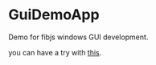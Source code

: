 # GuiDemoApp

Demo for fibjs windows GUI development.

you can have a try with [this](https://github.com/ngot/GuiDemoApp/releases/download/1.0.0/FibjsGuiDemoApp.zip). 
